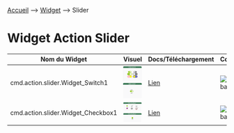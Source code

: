 <a href="{{site.url}}/documentation">Accueil</a> --> <a href="{{site.url}}/documentation/{{site.widget}}">Widget</a> --> Slider

# Widget Action Slider

| Nom du Widget  | Visuel         | Docs/Téléchargement     | Compatibilité     |
|----------------|----------------|-------------------------|-------------------|
| cmd.action.slider.Widget_Switch1 | <img src="../../../images/dashboard/action.slider.switch1_light_visuel.png" alt="cmd.action.slider.Widget_Switch1" /> <img src="../../../images/dashboard/action.slider.switch1_light_visuel2.png" alt="cmd.action.slider.Widget_Switch1" /> | <a href="./cmd.action.slider.Widget_Switch1"><i class="fas fa-file-download"></i> Lien</a> | ![Generic badge](https://img.shields.io/badge/Version-4.2%20%7C%204.3%20%7C%204.4-green.svg) |
| cmd.action.slider.Widget_Checkbox1 | <img src="../../../images/dashboard/action.slider.checkbox1_visuel.png" alt="cmd.action.slider.Widget_Checkbox1" /> <img src="../../../images/dashboard/action.slider.checkbox1_visuel2.png" alt="cmd.action.slider.Widget_Checkbox1" /> | <a href="./cmd.action.slider.Widget_Checkbox1"><i class="fas fa-file-download"></i> Lien</a> | ![Generic badge](https://img.shields.io/badge/Version-4.2%20%7C%204.3%20%7C%204.4-green.svg) |